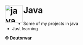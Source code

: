 # Java <img align="left" width="58px" alt="java" src="https://cdn-icons-png.flaticon.com/512/226/226777.png" /> </br>

- Some of my projects in java
- Just learning

**© [Doutorwar](https://github.com/Doutorwar)**
